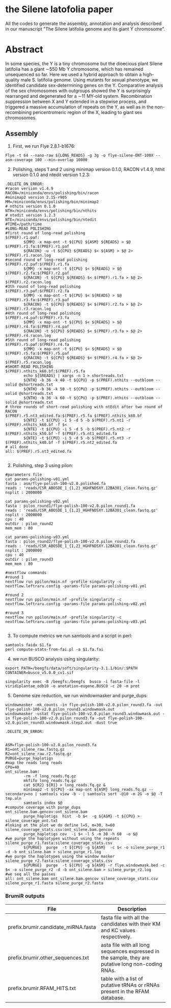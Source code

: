 

# the Silene latofolia paper

All the codes to generate the assembly, annotation and analysis described in our manuscript "The Silene latifolia genome and its giant Y chromosome".


Abstract
============

In some species, the Y is a tiny chromosome but the dioecious plant Silene latifolia has a giant ∼550 Mb Y chromosome, which has remained unsequenced so far. Here we used a hybrid approach to obtain a high-quality male S. latifolia genome. Using mutants for sexual phenotype, we identified candidate sex-determining genes on the Y. Comparative analysis of the sex chromosomes with outgroups showed the Y is surprisingly rearranged and degenerated for a ∼11 MY-old system. Recombination suppression between X and Y extended in a stepwise process, and triggered a massive accumulation of repeats on the Y, as well as in the non-recombining pericentromeric region of the X, leading to giant sex chromosomes.


## Assembly

1. First, we run Flye 2.8.1-b1676:

```
Flye -t 64 --nano-raw ${LONG_READS} -g 3g -o flye-silene-ONT-100X --asm-coverage 100 --min-overlap 10000

```

2. Polishing, steps 1 and 2 using minimap version 0.1.0, RACON v1.4.9, hthit version 0.1.0 and ntedit version 1.2.3:

```
.DELETE_ON_ERROR:
#racon version v1.4.9
RACON=/miniconda/envs/polishing/bin/racon
#minimap2 version 2.15-r905
MM=/miniconda/envs/polishing/bin/minimap2
# nthits version 0.1.0
NTH=/miniconda/envs/polishing/bin/nthits
# ntedit version 1.2.3
NTE=/miniconda/envs/polishing/bin/ntedit
#TIME=/path/time
#LONG-READ POLISHING
#first round of long-read polishing
$(PREF).r1.paf:
        ${MM} -x map-ont -t ${CPU} ${ASM} ${READS} > $@
$(PREF).r1.fa:$(PREF).r1.paf
        ${RACON} -u -t ${CPU} ${READS} $< ${ASM} > $@ 2> $(PREF).r1.racon.log
#second round of long-read polishing
$(PREF).r2.paf:$(PREF).r1.fa
        ${MM} -x map-ont -t ${CPU} $< ${READS} > $@
$(PREF).r2.fa:$(PREF).r2.paf
        ${RACON} -t ${CPU} ${READS} $< $(PREF).r1.fa > $@ 2> $(PREF).r2.racon.log
#3th round of long-read polishing
$(PREF).r3.paf:$(PREF).r2.fa
        ${MM} -x map-ont -t ${CPU} $< ${READS} > $@
$(PREF).r3.fa:$(PREF).r3.paf
        ${RACON} -t ${CPU} ${READS} $< $(PREF).r2.fa > $@ 2> $(PREF).r3.racon.log
#4th round of long-read polishing
$(PREF).r4.paf:$(PREF).r3.fa
        ${MM} -x map-ont -t ${CPU} $< ${READS} > $@
$(PREF).r4.fa:$(PREF).r4.paf
        ${RACON} -t ${CPU} ${READS} $< $(PREF).r3.fa > $@ 2> $(PREF).r4.racon.log
#5th round of long-read polishing
$(PREF).r5.paf:$(PREF).r4.fa
        ${MM} -x map-ont -t ${CPU} $< ${READS} > $@
$(PREF).r5.fa:$(PREF).r5.paf
        ${RACON} -t ${CPU} ${READS} $< $(PREF).r4.fa > $@ 2> $(PREF).r5.racon.log
#SHORT-READ POLISHING
$(PREF).nthits_k60.bf:$(PREF).r5.fa
        echo ${SREADS} | xargs -n 1 > shortreads.txt
        ${NTH} -b 36 -k 40 -t ${CPU} -p $(PREF).nthits --outbloom --solid @shortreads.txt
        ${NTH} -b 36 -k 50 -t ${CPU} -p $(PREF).nthits --outbloom --solid @shortreads.txt
        ${NTH} -b 36 -k 60 -t ${CPU} -p $(PREF).nthits --outbloom --solid @shortreads.txt
# three rounds of short-read polishing with ntEdit after two round of RACON
$(PREF).r5.nt3_edited.fa:$(PREF).r5.fa $(PREF).nthits_k60.bf
        ${NTE} -t ${CPU} -i 5 -d 5 -b $(PREF).r5.nt1 -r $(PREF).nthits_k60.bf -f $<
        ${NTE} -t ${CPU} -i 5 -d 5 -b $(PREF).r5.nt2 -r $(PREF).nthits_k50.bf -f $(PREF).r5.nt1_edited.fa
        ${NTE} -t ${CPU} -i 5 -d 5 -b $(PREF).r5.nt3 -r $(PREF).nthits_k40.bf -f $(PREF).r5.nt2_edited.fa
# all done
all: $(PREF).r5.nt3_edited.fa


``` 

2. Polishing, step 3 using pilon:

```
#parameters file
cat params-polishing-v01.yml 
fasta : asm/flye-polish-100-v2.0.polished.fa
reads : 'reads/CSR_ABOSDE_1_{1,2}_HGHFNDSXY.12BA301_clean.fastq.gz'
nsplit : 2000000

cat params-polishing-v02.yml 
fasta : pilon_round1/flye-polish-100-v2.0.pilon_round1.fa
reads : 'reads/CSR_ABOSDE_1_{1,2}_HGHFNDSXY.12BA301_clean.fastq.gz'
nsplit : 2000000
cpu : 40
outdir : pilon_round2
mem_mem : 80

cat params-polishing-v03.yml 
fasta : pilon_round2/flye-polish-100-v2.0.pilon_round2.fa
reads : 'reads/CSR_ABOSDE_1_{1,2}_HGHFNDSXY.12BA301_clean.fastq.gz'
nsplit : 2000000
cpu : 40
outdir : pilon_round3
mem_mem : 80

#nextflow commands
#round 1
nextflow run ppilon/main.nf -profile singularity -c nextflow.leftraru.config -params-file params-polishing-v01.yml 

#round 2
nextflow run ppilon/main.nf -profile singularity -c nextflow.leftraru.config -params-file params-polishing-v02.yml 

#round 3
nextflow run ppilon/main.nf -profile singularity -c nextflow.leftraru.config -params-file params-polishing-v03.yml 


```

3. To compute metrics we run samtools and a script in perl:

```
samtools faidx $1.fa
perl compute-stats-from-fai.pl -a $1.fa.fai

```

4. we run BUSCO analysis using singularity:

```
export PATH=/beegfs/data/soft/singularity-3.1.1/bin/:$PATH
CONTAINER=busco_v5.0.0_cv1.sif

singularity exec -B /beegfs:/beegfs  busco -i fasta-file -l viridiplantae_odb10 -o anotation-eugene.BUSCO -c 20 -m prot

```

5. Genome size reduction, we run windowmasker and purge_dups:

```
windowmasker -mk_counts -in flye-polish-100-v2.0.pilon_round3.fa -out flye-polish-100-v2.0.pilon_round3.windowmask.out
windowmasker -ustat flye-polish-100-v2.0.pilon_round3.windowmask.out -in flye-polish-100-v2.0.pilon_round3.fa -out flye-polish-100-v2.0.pilon_round3.windowmask.step2.out -dust true

```

```
.DELETE_ON_ERROR:


ASM=flye-polish-100-v2.0.pilon_round3.fa
R1=ont_silene_raw.fastq.gz
R2=ont_silene_raw.r2.fastq.gz
PURGE=purge_haplotigs
#map the reads long reads
CPU=40
ont_silene.bam:
        -rm -f long_reads.fq.gz
        mkfifo long_reads.fq.gz
        cat ${R2} ${R1} > long_reads.fq.gz &
        minimap2 -t ${CPU} -ax map-ont ${ASM} long_reads.fq.gz --secondary=no | samtools view -b - | samtools sort -@10 -m 2G -o $@ -T tmp.aln
        samtools index $@
#compute coverage with purge_dups
ont_silene.bam.gencov:ont_silene.bam
        purge_haplotigs  hist  -b $<  -g ${ASM} -t ${CPU} > silene_coverage_ont.txt
#loking at the plot we do define l=5, m=30, h=60
silene_coverage_stats.csv:ont_silene.bam.gencov
        purge_haplotigs cov  -i $< -l 5 -m 30 -h 60  -o $@
#we purge the haplotypes without using the repeats
silene_purge_r1.fasta:silene_coverage_stats.csv
        ${PURGE}  purge  -t ${CPU} -g ${ASM}  -c $< -o silene_purge_r1 -d -b ont_silene.bam > silene_purge_r1.log
#we purge the haplotypes using the window masker
silene_purge_r2.fasta:silene_coverage_stats.csv
        ${PURGE}  purge  -t ${CPU} -g ${ASM} -r flye.windowmask.bed -c $< -o silene_purge_r2 -d -b ont_silene.bam > silene_purge_r2.log
#we seq all the passes
all: ont_silene.bam ont_silene.bam.gencov silene_coverage_stats.csv silene_purge_r1.fasta silene_purge_r2.fasta

```


### BrumiR outputs

| File  |  Description  |   
|-------|---------------|
| prefix.brumir.candidate_miRNA.fasta   |  fasta file with all the candidates with their KM and KC values respectively. |
|  prefix.brumir.other_sequences.txt |  asta file with all long sequences expressed in the sample, they are putative long non-coding RNAs. |
| prefix.brumir.RFAM_HITS.txt | table with a list of putative tRNAs or rRNAs present in the RFAM database. |

 
